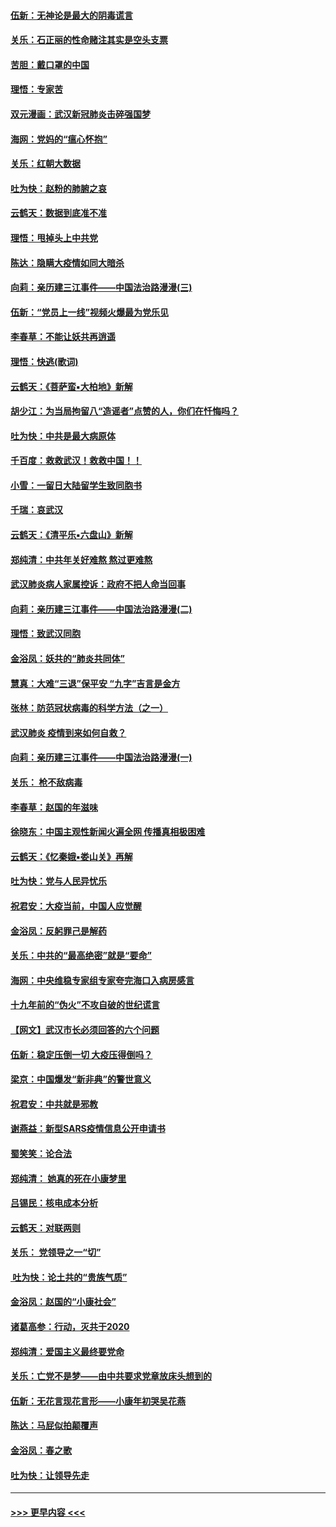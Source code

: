 #### [伍新：无神论是最大的阴毒谎言](../pages/nsc993/n11846129.md?t=02062344) 
#### [关乐：石正丽的性命赌注其实是空头支票](../pages/nsc993/n11846109.md?t=02062344) 
#### [苦胆：戴口罩的中国](../pages/nsc993/n11845576.md?t=02062344) 
#### [理悟：专家苦](../pages/nsc993/n11845564.md?t=02062344) 
#### [双元漫画：武汉新冠肺炎击碎强国梦](../pages/nsc993/n11843320.md?t=02062344) 
#### [海网：党妈的“瘟心怀抱”](../pages/nsc993/n11840740.md?t=02062344) 
#### [关乐：红朝大数据](../pages/nsc993/n11840675.md?t=02062344) 
#### [吐为快：赵粉的肺腑之哀](../pages/nsc993/n11840618.md?t=02062344) 
#### [云鹤天：数据到底准不准](../pages/nsc993/n11840325.md?t=02062344) 
#### [理悟：甩掉头上中共党](../pages/nsc993/n11838826.md?t=02062344) 
#### [陈达：隐瞒大疫情如同大暗杀](../pages/nsc993/n11838771.md?t=02062344) 
#### [向莉：亲历建三江事件——中国法治路漫漫(三)](../pages/nsc993/n11831825.md?t=02062344) 
#### [伍新：“党员上一线”视频火爆最为党乐见](../pages/nsc993/n11838200.md?t=02062344) 
#### [李春草：不能让妖共再逍遥](../pages/nsc993/n11838102.md?t=02062344) 
#### [理悟：快逃(歌词)](../pages/nsc993/n11838083.md?t=02062344) 
#### [云鹤天：《菩萨蛮▪大柏地》新解](../pages/nsc993/n11838059.md?t=02062344) 
#### [胡少江：为当局拘留八“造谣者”点赞的人，你们在忏悔吗？](../pages/nsc993/n11836801.md?t=02062344) 
#### [吐为快：中共是最大病原体](../pages/nsc993/n11836748.md?t=02062344) 
#### [千百度：救救武汉！救救中国！！](../pages/nsc993/n11836145.md?t=02062344) 
#### [小雪：一留日大陆留学生致同胞书](../pages/nsc993/n11834624.md?t=02062344) 
#### [千瑞：哀武汉](../pages/nsc993/n11833647.md?t=02062344) 
#### [云鹤天：《清平乐▪六盘山》新解](../pages/nsc993/n11833611.md?t=02062344) 
#### [郑纯清：中共年关好难熬 熬过更难熬](../pages/nsc993/n11833489.md?t=02062344) 
#### [武汉肺炎病人家属控诉：政府不把人命当回事](../pages/nsc993/n11833205.md?t=02062344) 
#### [向莉：亲历建三江事件——中国法治路漫漫(二)](../pages/nsc993/n11829102.md?t=02062344) 
#### [理悟：致武汉同胞](../pages/nsc993/n11831522.md?t=02062344) 
#### [金浴凤：妖共的“肺炎共同体”](../pages/nsc993/n11829448.md?t=02062344) 
#### [慧真：大难“三退”保平安 “九字”吉言是金方](../pages/nsc993/n11829501.md?t=02062344) 
#### [张林：防范冠状病毒的科学方法（之一）](../pages/nsc993/n11828618.md?t=02062344) 
#### [武汉肺炎 疫情到来如何自救？](../pages/nsc993/n11827632.md?t=02062344) 
#### [向莉：亲历建三江事件——中国法治路漫漫(一)](../pages/nsc993/n11827190.md?t=02062344) 
#### [关乐： 枪不敌病毒](../pages/nsc993/n11826746.md?t=02062344) 
#### [李春草：赵国的年滋味](../pages/nsc993/n11826321.md?t=02062344) 
#### [徐晓东：中国主观性新闻火遍全网 传播真相极困难](../pages/nsc993/n11826508.md?t=02062344) 
#### [云鹤天：《忆秦娥▪娄山关》再解](../pages/nsc993/n11824682.md?t=02062344) 
#### [吐为快：党与人民异忧乐](../pages/nsc993/n11824660.md?t=02062344) 
#### [祝君安：大疫当前，中国人应觉醒](../pages/nsc993/n11821946.md?t=02062344) 
#### [金浴凤：反躬罪己是解药](../pages/nsc993/n11820280.md?t=02062344) 
#### [关乐：中共的“最高绝密”就是“要命”](../pages/nsc993/n11816946.md?t=02062344) 
#### [海网：中央维稳专家组专家夸完海口入病房感言](../pages/nsc993/n11815138.md?t=02062344) 
#### [十九年前的“伪火”不攻自破的世纪谎言](../pages/nsc993/n11813238.md?t=02062344) 
#### [【网文】武汉市长必须回答的六个问题](../pages/nsc993/n11813848.md?t=02062344) 
#### [伍新：稳定压倒一切 大疫压得倒吗？](../pages/nsc993/n11812634.md?t=02062344) 
#### [梁京：中国爆发“新非典”的警世意义](../pages/nsc993/n11812554.md?t=02062344) 
#### [祝君安：中共就是邪教](../pages/nsc993/n11812431.md?t=02062344) 
#### [谢燕益：新型SARS疫情信息公开申请书](../pages/nsc993/n11808840.md?t=02062344) 
#### [蜀笑笑：论合法](../pages/nsc993/n11808064.md?t=02062344) 
#### [郑纯清： 她真的死在小康梦里](../pages/nsc993/n11806623.md?t=02062344) 
#### [吕锡民：核电成本分析](../pages/nsc993/n11806284.md?t=02062344) 
#### [云鹤天：对联两则](../pages/nsc993/n11805957.md?t=02062344) 
#### [关乐： 党领导之一“切”](../pages/nsc993/n11804505.md?t=02062344) 
#### [ 吐为快：论土共的“贵族气质”](../pages/nsc993/n11804490.md?t=02062344) 
#### [金浴凤：赵国的“小康社会”](../pages/nsc993/n11804452.md?t=02062344) 
#### [诸葛高参：行动，灭共于2020](../pages/nsc993/n11804120.md?t=02062344) 
#### [郑纯清：爱国主义最终要党命](../pages/nsc993/n11802197.md?t=02062344) 
#### [关乐：亡党不是梦——由中共要求党章放床头想到的](../pages/nsc993/n11802156.md?t=02062344) 
#### [伍新：无花言现花言形——小康年初哭吴花燕](../pages/nsc993/n11800044.md?t=02062344) 
#### [陈达：马屁似拍颠覆声](../pages/nsc993/n11800010.md?t=02062344) 
#### [金浴凤：春之歌](../pages/nsc993/n11797687.md?t=02062344) 
#### [吐为快：让领导先走](../pages/nsc993/n11797512.md?t=02062344) 

----
#### [ >>> 更早内容 <<< ](../indexes/nsc993-earlier.md)
